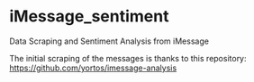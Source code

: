 # iMessage_sentiment
Data Scraping and Sentiment Analysis from iMessage

The initial scraping of the messages is thanks to this repository:
https://github.com/yortos/imessage-analysis
